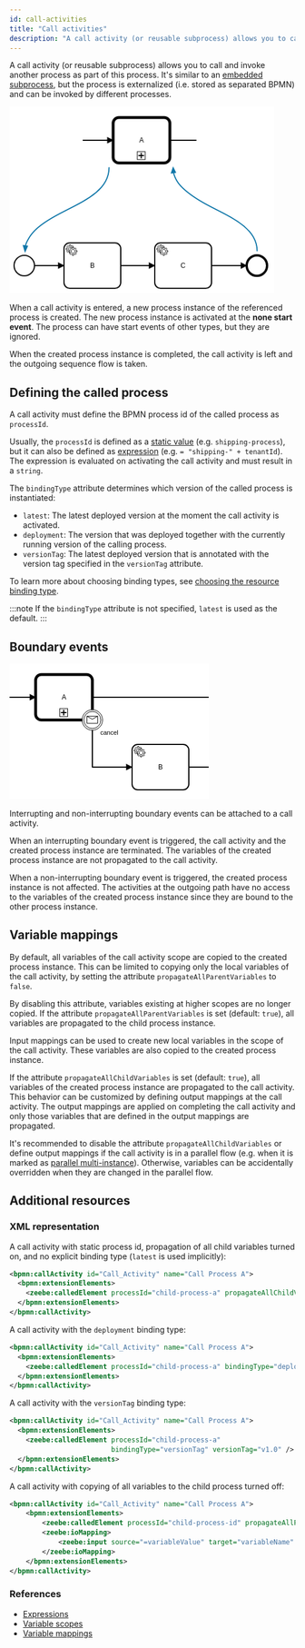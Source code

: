 ```yaml
---
id: call-activities
title: "Call activities"
description: "A call activity (or reusable subprocess) allows you to call and invoke another process as part of this process."
---
```


A call activity (or reusable subprocess) allows you to call and invoke another process as part of this process. It's similar to an [embedded subprocess](../embedded-subprocesses/embedded-subprocesses.md), but the process is externalized (i.e. stored as separated BPMN) and can be invoked by different processes.

![call-activity](assets/call-activities-example.png)

When a call activity is entered, a new process instance of the referenced process is created. The new process instance is activated at the **none start event**. The process can have start events of other types, but they are ignored.

When the created process instance is completed, the call activity is left and the outgoing sequence flow is taken.

## Defining the called process

A call activity must define the BPMN process id of the called process as `processId`.

Usually, the `processId` is defined as a [static value](/components/concepts/expressions.md#expressions-vs-static-values) (e.g. `shipping-process`), but it can also be defined as [expression](/components/concepts/expressions.md) (e.g. `= "shipping-" + tenantId`). The expression is evaluated on activating the call activity and must result in a `string`.

The `bindingType` attribute determines which version of the called process is instantiated:

- `latest`: The latest deployed version at the moment the call activity is activated.
- `deployment`: The version that was deployed together with the currently running version of the calling process.
- `versionTag`: The latest deployed version that is annotated with the version tag specified in the `versionTag` attribute.

To learn more about choosing binding types, see [choosing the resource binding type](/components/best-practices/modeling/choosing-the-resource-binding-type.md).

:::note
If the `bindingType` attribute is not specified, `latest` is used as the default.
:::

## Boundary events

![call-activity-boundary-event](assets/call-activities-boundary-events.png)

Interrupting and non-interrupting boundary events can be attached to a call activity.

When an interrupting boundary event is triggered, the call activity and the created process instance are terminated. The variables of the created process instance are not propagated to the call activity.

When a non-interrupting boundary event is triggered, the created process instance is not affected. The activities at the outgoing path have no access to the variables of the created process instance since they are bound to the other process instance.

## Variable mappings

By default, all variables of the call activity scope are copied to the created process instance. This can be limited to copying only the local variables of the call activity, by setting the attribute `propagateAllParentVariables` to `false`.

By disabling this attribute, variables existing at higher scopes are no longer copied. If the attribute `propagateAllParentVariables` is set (default: `true`), all variables are propagated to the child process instance.

Input mappings can be used to create new local variables in the scope of the call activity. These variables are also copied to the created process instance.

If the attribute `propagateAllChildVariables` is set (default: `true`), all variables of the created process instance are propagated to the call activity. This behavior can be customized by defining output mappings at the call activity. The output mappings are applied on completing the call activity and only those variables that are defined in the output mappings are propagated.

It's recommended to disable the attribute `propagateAllChildVariables` or define output mappings if the call activity is in a parallel flow (e.g. when it is marked as [parallel multi-instance](../multi-instance/multi-instance.md#variable-mappings)). Otherwise, variables can be accidentally overridden when they are changed in the parallel flow.

## Additional resources

### XML representation

A call activity with static process id, propagation of all child variables turned on, and no explicit binding type (`latest` is used implicitly):

```xml
<bpmn:callActivity id="Call_Activity" name="Call Process A">
  <bpmn:extensionElements>
    <zeebe:calledElement processId="child-process-a" propagateAllChildVariables="true" />
  </bpmn:extensionElements>
</bpmn:callActivity>
```

A call activity with the `deployment` binding type:

```xml
<bpmn:callActivity id="Call_Activity" name="Call Process A">
  <bpmn:extensionElements>
    <zeebe:calledElement processId="child-process-a" bindingType="deployment" />
  </bpmn:extensionElements>
</bpmn:callActivity>
```

A call activity with the `versionTag` binding type:

```xml
<bpmn:callActivity id="Call_Activity" name="Call Process A">
  <bpmn:extensionElements>
    <zeebe:calledElement processId="child-process-a"
                         bindingType="versionTag" versionTag="v1.0" />
  </bpmn:extensionElements>
</bpmn:callActivity>
```

A call activity with copying of all variables to the child process turned off:

```xml
<bpmn:callActivity id="Call_Activity" name="Call Process A">
    <bpmn:extensionElements>
        <zeebe:calledElement processId="child-process-id" propagateAllParentVariables="false" />
        <zeebe:ioMapping>
            <zeebe:input source="=variableValue" target="variableName" />
        </zeebe:ioMapping>
    </bpmn:extensionElements>
</bpmn:callActivity>
```

### References

- [Expressions](/components/concepts/expressions.md)
- [Variable scopes](/components/concepts/variables.md#variable-scopes)
- [Variable mappings](/components/concepts/variables.md#inputoutput-variable-mappings)
